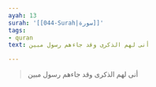 ```yaml
---
ayah: 13
surah: '[[044-Surah|سورة]]'
tags:
- quran
text: أنى لهم الذكرى وقد جاءهم رسول مبين

---
```

> أنى لهم الذكرى وقد جاءهم رسول مبين
